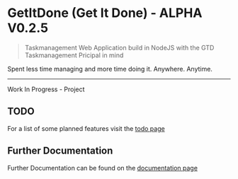 # GetItDone (Get It Done) - ALPHA V0.2.5

> Taskmanagement Web Application build in NodeJS with the GTD Taskmanagement Pricipal in mind

Spent less time managing and more time doing it. Anywhere. Anytime.

---

Work In Progress - Project

## TODO

For a list of some planned features visit the [todo page](TODO.md)

## Further Documentation

Further Documentation can be found on the [documentation page](DOCUMENTATION.md)
